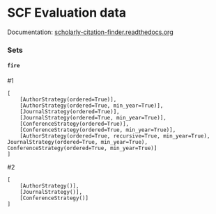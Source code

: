 # SCF Evaluation data

Documentation: [scholarly-citation-finder.readthedocs.org](http://scholarly-citation-finder.readthedocs.org/en/latest/evaluation/)

### Sets

#### `fire`

#1
```
[
	[AuthorStrategy(ordered=True)],
	[AuthorStrategy(ordered=True, min_year=True)],
	[JournalStrategy(ordered=True)],
	[JournalStrategy(ordered=True, min_year=True)],
	[ConferenceStrategy(ordered=True)],
	[ConferenceStrategy(ordered=True, min_year=True)],
	[AuthorStrategy(ordered=True, recursive=True, min_year=True), JournalStrategy(ordered=True, min_year=True), ConferenceStrategy(ordered=True, min_year=True)]
]
```

#2
```
[
    [AuthorStrategy()],
    [JournalStrategy()],
    [ConferenceStrategy()]
]
```